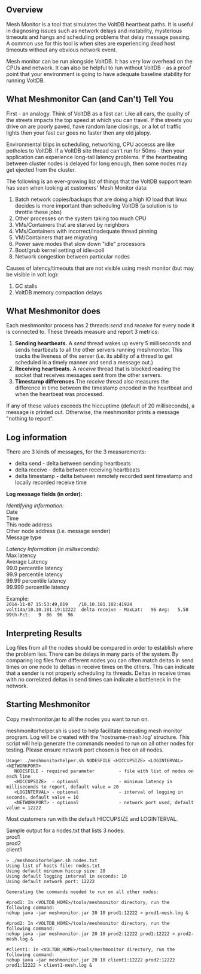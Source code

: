 Overview
---------------
Mesh Monitor is a tool that simulates the VoltDB heartbeat paths. It is
useful in diagnosing issues such as network delays and instability, mysterious
timeouts and hangs and scheduling problems that delay message passing. A
common use for this tool is when sites are experiencing dead host timeouts
without any obvious network event.

Mesh monitor can be run alongside VoltDB. It has very low overhead on the CPUs
and network. It can also be helpful to run without VoltDB - as a proof point that
your environment is going to have adequate baseline stability for running VoltDB.


What Meshmonitor Can (and Can't) Tell You
---------------------
First - an analogy.  Think of VoltDB as a fast car.  Like all cars, the 
quality of the streets impacts the top speed at which you can travel.
If the streets you drive on are poorly paved, have random lane closings, 
or a lot of traffic lights then your fast car goes no faster then any
old jalopy.

Environmental blips in scheduling, networking, CPU accesss are like potholes
to VoltDB.  If a VoltDB site thread can't run for 50ms - then your application 
can experience long-tail latency problems.  If the heartbeating between cluster
nodes is delayed for long enough, then some nodes may get ejected from
the cluster.

The following is an ever-growing list of things that the VoltDB support
team has seen when looking at customers' Mesh Monitor data:
1. Batch network copies/backups that are doing a high IO load that linux 
decides is more important than scheduling VoltDB (a solution is to 
throttle these jobs)
2. Other processes on the system taking too much CPU
3. VMs/Containers that are starved by neighbors
4. VMs/Containers with incorrect/inadequate thread pinning
5. VM/Containers that are migrating
6. Power save modes that slow down "idle" processors
7. Boot/grub kernel setting of idle=poll
8. Network congestion between particular nodes

Causes of latency/timeouts that are not visible using mesh monitor (but
may be visible in volt.log):
1. GC stalls
2. VoltDB memory compaction delays

What Meshmonitor does
---------------

Each meshmonitor process has 2 threads:*send* and *receive* for every node it 
is connected to. These threads measure and report 3 metrics:

1. **Sending heartbeats.** A *send* thread wakes up every 5 milliseconds and
sends heartbeats to all the other servers running meshmonitor. This tracks
the liveness of the server (i.e. its ability of a thread to get scheduled
in a timely manner and send a message out.)
2. **Receiving heartbeats.** A *receive* thread that is blocked reading the
socket that receives messages sent from the other servers.
3. **Timestamp differences**.The *receive* thread also
measures the difference in time between the timestamp encoded in the
heartbeat and when the heartbeat was processed.

If any of these values exceeds the hiccuptime (default of 20 milliseconds),
a message is printed out.  Otherwise, the meshmonitor prints a message
"nothing to report".

Log information
---------------
There are 3 kinds of messages, for the 3 measurements:

* delta send - delta between sending heartbeats
* delta receive - delta between receiving heartbeats
* delta timestamp - delta between remotely recorded sent timestamp and
  locally recorded receive time

**Log message fields (in order):**

*Identifying information:*  
Date  
Time  
This node address  
Other node address (i.e. message sender)  
Message type  

*Latency Information (in milliseconds):*  
Max latency  
Average Latency  
99.0    percentile latency  
99.9    percentile latency  
99.99   percentile latency  
99.999  percentile latency  

Example:  
`2014-11-07 15:53:49,019	/10.10.181.102:41924   volt14a/10.10.181.19:12222  delta receive - MaxLat:   96 Avg:   5.58 99th-Pct:   9  86  96  96`


Interpreting Results
---------------------
Log files from all the nodes should be compared in order to establish where
the problem lies. There can be delays in many parts of the system. 
By comparing log files from different nodes you can often match deltas in
send times on one node to deltas in receive times on the others. This
can indicate that a sender is not properly scheduling its threads.  Deltas
in receive times with no correlated deltas in send times can indicate a
bottleneck in the network.


Starting Meshmonitor
--------------------
Copy meshmonitor.jar to all the nodes you want to run on.

meshmonitorhelper.sh is used to help facilitate executing mesh monitor
program.  Log will be created with the 'hostname-mesh.log' structure.  This
script will help generate the commands needed to run on all other nodes for
testing.  Please ensure network port chosen is free on all nodes.

```
Usage: ./meshmonitorhelper.sh NODESFILE <HICCUPSIZE> <LOGINTERVAL> <NETWORKPORT>
   NODESFILE - required parameter         - file with list of nodes on each line
   <HICCUPSIZE>  - optional               - mininum latency in milliseconds to report, default value = 20
   <LOGINTERVAL> - optional               - interval of logging in seconds, default value = 10
   <NETWORKPORT> - optional               - network port used, default value = 12222

```
Most customers run with the default HICCUPSIZE and LOGINTERVAL.

Sample output for a nodes.txt that lists 3 nodes:  
prod1  
prod2  
client1  

```
> ./meshmonitorhelper.sh nodes.txt
Using list of hosts file: nodes.txt
Using default minimum hiccup size: 20
Using default logging interval in seconds: 10
Using default network port: 12222

Generating the commands needed to run on all other nodes:

#prod1: In <VOLTDB_HOME>/tools/meshmonitor directory, run the following command:
nohup java -jar meshmonitor.jar 20 10 prod1:12222 > prod1-mesh.log &

#prod2: In <VOLTDB_HOME>/tools/meshmonitor directory, run the following command:
nohup java -jar meshmonitor.jar 20 10 prod2:12222 prod1:12222 > prod2-mesh.log &

#client1: In <VOLTDB_HOME>/tools/meshmonitor directory, run the following command:
nohup java -jar meshmonitor.jar 20 10 client1:12222 prod2:12222 prod1:12222 > client1-mesh.log &
```
